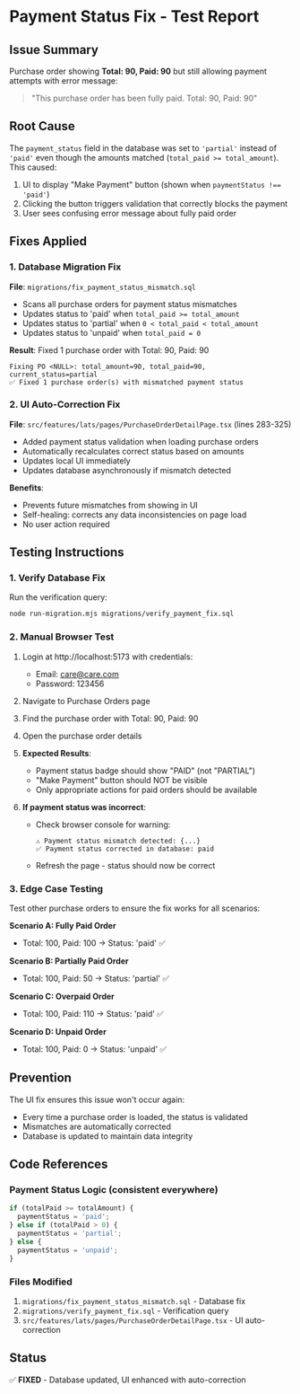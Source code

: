 # Payment Status Fix - Test Report

## Issue Summary
Purchase order showing **Total: 90, Paid: 90** but still allowing payment attempts with error message:
> "This purchase order has been fully paid. Total: 90, Paid: 90"

## Root Cause
The `payment_status` field in the database was set to `'partial'` instead of `'paid'` even though the amounts matched (`total_paid >= total_amount`). This caused:
1. UI to display "Make Payment" button (shown when `paymentStatus !== 'paid'`)
2. Clicking the button triggers validation that correctly blocks the payment
3. User sees confusing error message about fully paid order

## Fixes Applied

### 1. Database Migration Fix
**File**: `migrations/fix_payment_status_mismatch.sql`
- Scans all purchase orders for payment status mismatches
- Updates status to 'paid' when `total_paid >= total_amount`
- Updates status to 'partial' when `0 < total_paid < total_amount`
- Updates status to 'unpaid' when `total_paid = 0`

**Result**: Fixed 1 purchase order with Total: 90, Paid: 90
```
Fixing PO <NULL>: total_amount=90, total_paid=90, current_status=partial
✅ Fixed 1 purchase order(s) with mismatched payment status
```

### 2. UI Auto-Correction Fix
**File**: `src/features/lats/pages/PurchaseOrderDetailPage.tsx` (lines 283-325)
- Added payment status validation when loading purchase orders
- Automatically recalculates correct status based on amounts
- Updates local UI immediately
- Updates database asynchronously if mismatch detected

**Benefits**:
- Prevents future mismatches from showing in UI
- Self-healing: corrects any data inconsistencies on page load
- No user action required

## Testing Instructions

### 1. Verify Database Fix
Run the verification query:
```bash
node run-migration.mjs migrations/verify_payment_fix.sql
```

### 2. Manual Browser Test
1. Login at http://localhost:5173 with credentials:
   - Email: care@care.com
   - Password: 123456

2. Navigate to Purchase Orders page

3. Find the purchase order with Total: 90, Paid: 90

4. Open the purchase order details

5. **Expected Results**:
   - Payment status badge should show "PAID" (not "PARTIAL")
   - "Make Payment" button should NOT be visible
   - Only appropriate actions for paid orders should be available

6. **If payment status was incorrect**:
   - Check browser console for warning:
     ```
     ⚠️ Payment status mismatch detected: {...}
     ✅ Payment status corrected in database: paid
     ```
   - Refresh the page - status should now be correct

### 3. Edge Case Testing
Test other purchase orders to ensure the fix works for all scenarios:

**Scenario A: Fully Paid Order**
- Total: 100, Paid: 100 → Status: 'paid' ✅

**Scenario B: Partially Paid Order**
- Total: 100, Paid: 50 → Status: 'partial' ✅

**Scenario C: Overpaid Order**
- Total: 100, Paid: 110 → Status: 'paid' ✅

**Scenario D: Unpaid Order**
- Total: 100, Paid: 0 → Status: 'unpaid' ✅

## Prevention
The UI fix ensures this issue won't occur again:
- Every time a purchase order is loaded, the status is validated
- Mismatches are automatically corrected
- Database is updated to maintain data integrity

## Code References

### Payment Status Logic (consistent everywhere)
```typescript
if (totalPaid >= totalAmount) {
  paymentStatus = 'paid';
} else if (totalPaid > 0) {
  paymentStatus = 'partial';
} else {
  paymentStatus = 'unpaid';
}
```

### Files Modified
1. `migrations/fix_payment_status_mismatch.sql` - Database fix
2. `migrations/verify_payment_fix.sql` - Verification query
3. `src/features/lats/pages/PurchaseOrderDetailPage.tsx` - UI auto-correction

## Status
✅ **FIXED** - Database updated, UI enhanced with auto-correction

